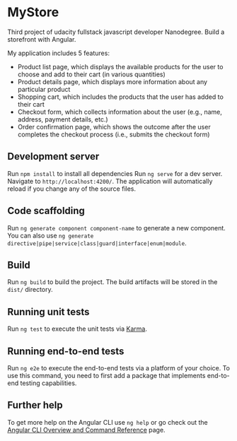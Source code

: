 # MyStore

Third project of udacity fullstack javascript developer Nanodegree. Build a storefront with Angular.

My application includes 5 features:

- Product list page, which displays the available products for the user to choose and add to their cart (in various quantities)
- Product details page, which displays more information about any particular product
- Shopping cart, which includes the products that the user has added to their cart
- Checkout form, which collects information about the user (e.g., name, address, payment details, etc.)
- Order confirmation page, which shows the outcome after the user completes the checkout process (i.e., submits the checkout form)

## Development server

Run `npm install` to install all dependencies
Run `ng serve` for a dev server. Navigate to `http://localhost:4200/`. The application will automatically reload if you change any of the source files.

## Code scaffolding

Run `ng generate component component-name` to generate a new component. You can also use `ng generate directive|pipe|service|class|guard|interface|enum|module`.

## Build

Run `ng build` to build the project. The build artifacts will be stored in the `dist/` directory.

## Running unit tests

Run `ng test` to execute the unit tests via [Karma](https://karma-runner.github.io).

## Running end-to-end tests

Run `ng e2e` to execute the end-to-end tests via a platform of your choice. To use this command, you need to first add a package that implements end-to-end testing capabilities.

## Further help

To get more help on the Angular CLI use `ng help` or go check out the [Angular CLI Overview and Command Reference](https://angular.io/cli) page.
